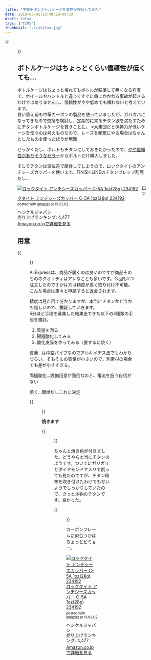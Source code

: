 ```yaml
---
title: "中華チタンボトルケージを本物か検証してみた"
date: 2019-03-02T18:48:28+09:00
draft: false
tags: ["TIPS"]
thumbnail: "./istitan.jpg"
---
```

{{<figure src="./istitan.jpg">}}
## ボトルケージはちょっとくらい信頼性が低くても…

ボトルケージはちょっと壊れてもボトルが脱落して無くなる程度で、ホイールやハンドルと違ってすぐに命にかかわる事故が起きるわけではありませんし、信頼性がやや低めでも構わないと考えています。  
買い替え前も中華カーボンの製品を使っていましたが、ガバガバになってきたので交換を検討し、定期的に来るチタン欲を満たすためにチタンボトルケージを買うことに。
※大集団だと保持力が低いケージを使うのは考えものなので、レースを頻繁にやる場合はちゃんとしたものを使ったほうが無難

せっかくだし、ボルトもチタンにしておきたかったので、[やや信頼性がありそうなセラー](http://s.click.aliexpress.com/e/ccF7RFx2)からボルトだけ購入しました。

そしてチタンは電位差で腐食してしまうので、ロックタイトのアンチシーズカッパーを使います。FINISH LINEのチタンプレップ割高だし…

<div class="amazlet-box" style="margin-bottom:0px;"><div class="amazlet-image" style="float:left;margin:0px 12px 1px 0px;"><a href="http://www.amazon.co.jp/exec/obidos/ASIN/B001HW6QA8/gensobunya-22/ref=nosim/" name="amazletlink" target="_blank"><img src="https://images-fe.ssl-images-amazon.com/images/I/41KD8VqjaKL._SL160_.jpg" alt="ロックタイト アンチシーズカッパー C-5A 1oz(28g) 234192" style="border: none;" /></a></div><div class="amazlet-info" style="line-height:120%; margin-bottom: 10px"><div class="amazlet-name" style="margin-bottom:10px;line-height:120%"><a href="http://www.amazon.co.jp/exec/obidos/ASIN/B001HW6QA8/gensobunya-22/ref=nosim/" name="amazletlink" target="_blank">ロックタイト アンチシーズカッパー C-5A 1oz(28g) 234192</a><div class="amazlet-powered-date" style="font-size:80%;margin-top:5px;line-height:120%">posted with <a href="http://www.amazlet.com/" title="amazlet" target="_blank">amazlet</a> at 19.03.02</div></div><div class="amazlet-detail">ヘンケルジャパン <br />売り上げランキング: 4,477<br /></div><div class="amazlet-sub-info" style="float: left;"><div class="amazlet-link" style="margin-top: 5px"><a href="http://www.amazon.co.jp/exec/obidos/ASIN/B001HW6QA8/gensobunya-22/ref=nosim/" name="amazletlink" target="_blank">Amazon.co.jpで詳細を見る</a></div></div></div><div class="amazlet-footer" style="clear: left"></div></div>


## 用意

{{<figure src="./burn.jpg">}}

AliExpressは、商品が届くのは良いのですが商品そのもののクオリティはアレなことも多いです。今回も2つ注文したのですが片方は精度が悪く取り付け不可能。  
こんな場合は粛々と申請すると返金されます。

精度は見た目で分かりますが、本当にチタンかどうかも怪しいので、検証していきます。  
5分ほど手段を募集した結果出てきた以下の3種類の手段を検討。

1. 質量を測る
1. 陽極酸化してみる
1. 酸化皮膜を作ってみる（要するに焼く）

質量…は中空パイプなのでアルキメデス法でもわかりづらい。そもそもの質量が小さいので、別素材の場合でも差が小さすぎる。

陽極酸化…設備用意が面倒なのと、電流を扱う自信がない

焼く…簡単だしこれに決定

{{<figure src="./burning.jpg">}}

**焼きます**

{{<figure src="./istitan.jpg">}}

ちゃんと焼き色が付きました。どうやら本当にチタンのようです。ついでにガリガリとダイヤモンドヤスリで削っても見たのですが、チタン粉末を吹き付けたわけでもないようでしっかりしていたので、きっと本物のチタンです。良かった。

{{<figure src="./installed.jpg">}}

カーボンフレームに似合うかはちょっとビミョー。

<div class="amazlet-box" style="margin-bottom:0px;"><div class="amazlet-image" style="float:left;margin:0px 12px 1px 0px;"><a href="http://www.amazon.co.jp/exec/obidos/ASIN/B001HW6QA8/gensobunya-22/ref=nosim/" name="amazletlink" target="_blank"><img src="https://images-fe.ssl-images-amazon.com/images/I/41KD8VqjaKL._SL160_.jpg" alt="ロックタイト アンチシーズカッパー C-5A 1oz(28g) 234192" style="border: none;" /></a></div><div class="amazlet-info" style="line-height:120%; margin-bottom: 10px"><div class="amazlet-name" style="margin-bottom:10px;line-height:120%"><a href="http://www.amazon.co.jp/exec/obidos/ASIN/B001HW6QA8/gensobunya-22/ref=nosim/" name="amazletlink" target="_blank">ロックタイト アンチシーズカッパー C-5A 1oz(28g) 234192</a><div class="amazlet-powered-date" style="font-size:80%;margin-top:5px;line-height:120%">posted with <a href="http://www.amazlet.com/" title="amazlet" target="_blank">amazlet</a> at 19.03.02</div></div><div class="amazlet-detail">ヘンケルジャパン <br />売り上げランキング: 4,477<br /></div><div class="amazlet-sub-info" style="float: left;"><div class="amazlet-link" style="margin-top: 5px"><a href="http://www.amazon.co.jp/exec/obidos/ASIN/B001HW6QA8/gensobunya-22/ref=nosim/" name="amazletlink" target="_blank">Amazon.co.jpで詳細を見る</a></div></div></div><div class="amazlet-footer" style="clear: left"></div></div>